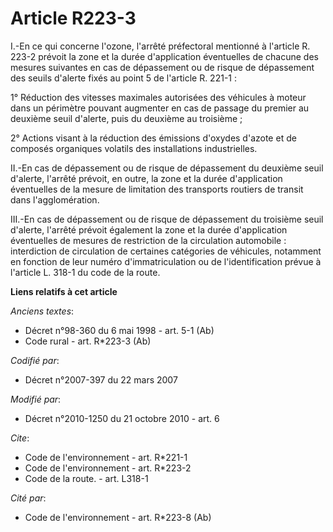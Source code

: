 # Article R223-3

I.-En ce qui concerne l'ozone, l'arrêté préfectoral mentionné à l'article R. 223-2 prévoit la zone et la durée d'application
éventuelles de chacune des mesures suivantes en cas de dépassement ou de risque de dépassement des seuils d'alerte fixés au
point 5 de l'article R. 221-1 : 

1° Réduction des vitesses maximales autorisées des véhicules à moteur dans un périmètre pouvant augmenter en cas de passage
du premier au deuxième seuil d'alerte, puis du deuxième au troisième ; 

2° Actions visant à la réduction des émissions d'oxydes d'azote et de composés organiques volatils des installations
industrielles. 

II.-En cas de dépassement ou de risque de dépassement du deuxième seuil d'alerte, l'arrêté prévoit, en outre, la zone et la
durée d'application éventuelles de la mesure de limitation des transports routiers de transit dans l'agglomération. 

III.-En cas de dépassement ou de risque de dépassement du troisième seuil d'alerte, l'arrêté prévoit également la zone et la
durée d'application éventuelles de mesures de restriction de la circulation automobile : interdiction de circulation de
certaines catégories de véhicules, notamment en fonction de leur numéro d'immatriculation ou de l'identification prévue à
l'article L. 318-1 du code de la route.

**Liens relatifs à cet article**

_Anciens textes_:

  - Décret n°98-360 du 6 mai 1998 - art. 5-1 (Ab)
  - Code rural - art. R*223-3 (Ab)

_Codifié par_:

  - Décret n°2007-397 du 22 mars 2007

_Modifié par_:

  - Décret n°2010-1250 du 21 octobre 2010 - art. 6

_Cite_:

  - Code de l'environnement - art. R*221-1
  - Code de l'environnement - art. R*223-2
  - Code de la route. - art. L318-1

_Cité par_:

  - Code de l'environnement - art. R*223-8 (Ab)
